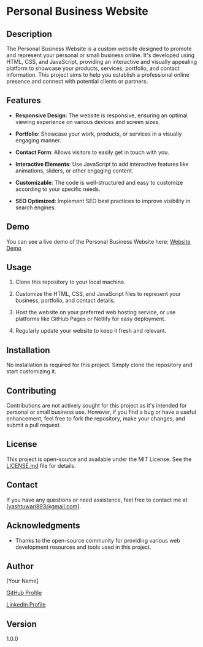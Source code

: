 #   

# Personal Business Website

## Description

The Personal Business Website is a custom website designed to promote and represent your personal or small business online. It's developed using HTML, CSS, and JavaScript, providing an interactive and visually appealing platform to showcase your products, services, portfolio, and contact information. This project aims to help you establish a professional online presence and connect with potential clients or partners.

## Features

- **Responsive Design**: The website is responsive, ensuring an optimal viewing experience on various devices and screen sizes.

- **Portfolio**: Showcase your work, products, or services in a visually engaging manner.

- **Contact Form**: Allows visitors to easily get in touch with you.

- **Interactive Elements**: Use JavaScript to add interactive features like animations, sliders, or other engaging content.

- **Customizable**: The code is well-structured and easy to customize according to your specific needs.

- **SEO Optimized**: Implement SEO best practices to improve visibility in search engines.

## Demo

You can see a live demo of the Personal Business Website here: [Website Demo](https://samman893.netlify.app/)

## Usage

1. Clone this repository to your local machine.

2. Customize the HTML, CSS, and JavaScript files to represent your business, portfolio, and contact details.

3. Host the website on your preferred web hosting service, or use platforms like GitHub Pages or Netlify for easy deployment.

4. Regularly update your website to keep it fresh and relevant.

## Installation

No installation is required for this project. Simply clone the repository and start customizing it.

## Contributing

Contributions are not actively sought for this project as it's intended for personal or small business use. However, if you find a bug or have a useful enhancement, feel free to fork the repository, make your changes, and submit a pull request.

## License

This project is open-source and available under the MIT License. See the [LICENSE.md](LICENSE.md) file for details.

## Contact

If you have any questions or need assistance, feel free to contact me at [yashtuwari893@gmail.com].

## Acknowledgments

- Thanks to the open-source community for providing various web development resources and tools used in this project.

## Author

[Your Name]

[GitHub Profile](https://github.com/Yashtiwari893)

[LinkedIn Profile](https://www.linkedin.com/public-profile/settings?trk=d_flagship3_profile_self_view_public_profile)

## Version

1.0.0
